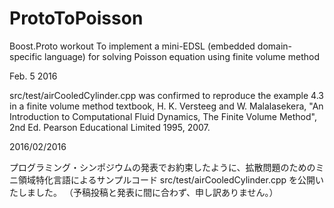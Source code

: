 # ProtoToPoisson
Boost.Proto workout To implement a mini-EDSL (embedded domain-specific language) for solving Poisson equation using finite volume method

Feb. 5 2016

src/test/airCooledCylinder.cpp was confirmed to reproduce the example 4.3 in a finite volume method textbook, 
H. K. Versteeg and W. Malalasekera,
"An Introduction  to Computational Fluid Dynamics, The Finite Volume Method", 2nd Ed.
 Pearson Educational Limited 1995, 2007.

2016/02/2016

プログラミング・シンポジウムの発表でお約束したように、拡散問題のためのミニ領域特化言語によるサンプルコード
src/test/airCooledCylinder.cpp
を公開いたしました。
（予稿投稿と発表に間に合わず、申し訳ありません。）

